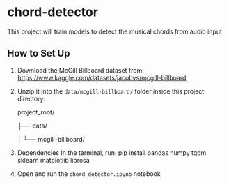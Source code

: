 # chord-detector
This project will train models to detect the musical chords from audio input

## How to Set Up
1. Download the McGill Billboard dataset from:
   https://www.kaggle.com/datasets/jacobvs/mcgill-billboard

2. Unzip it into the `data/mcgill-billboard/` folder inside this project directory:

    project_root/

    ├── data/
    
    │ └── mcgill-billboard/

3. Dependencies
    In the terminal, run:
    pip install pandas numpy tqdm sklearn matplotlib librosa

4. Open and run the `chord_detector.ipynb` notebook